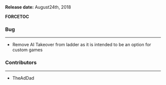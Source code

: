 **Release date:** August24th, 2018

__FORCETOC__

### Bug

------------------------------------------------------------------------

-   Remove AI Takeover from ladder as it is intended to be an option for
    custom games

### Contributors

---

-   TheAdDad